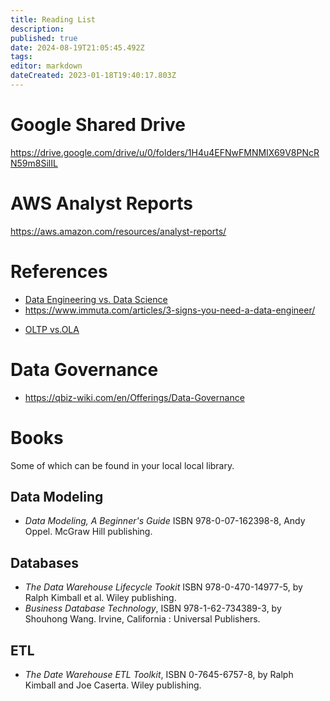 ```yaml
---
title: Reading List
description: 
published: true
date: 2024-08-19T21:05:45.492Z
tags: 
editor: markdown
dateCreated: 2023-01-18T19:40:17.803Z
---
```


# Google Shared Drive
https://drive.google.com/drive/u/0/folders/1H4u4EFNwFMNMIX69V8PNcRN59m8SilIL

# AWS Analyst Reports
https://aws.amazon.com/resources/analyst-reports/

# References
- [Data Engineering vs. Data Science](https://www.snowflake.com/trending/data-science-vs-data-engineering)
- https://www.immuta.com/articles/3-signs-you-need-a-data-engineer/
* [OLTP vs.OLA](https://www.spiceworks.com/tech/artificial-intelligence/articles/olap-vs-oltp/)

# Data Governance 
 - https://qbiz-wiki.com/en/Offerings/Data-Governance
 
# Books
Some of which can be found in your local local library.

## Data Modeling
* *Data Modeling, A Beginner's Guide*  ISBN 978-0-07-162398-8, Andy Oppel.  McGraw Hill publishing.

## Databases
* *The Data Warehouse Lifecycle Tookit* ISBN 978-0-470-14977-5, by Ralph Kimball et al.  Wiley publishing.
* *Business Database Technology*, ISBN 978-1-62-734389-3, by Shouhong Wang.  Irvine, California : Universal Publishers.

## ETL
* *The Date Warehouse ETL Toolkit*, ISBN 0-7645-6757-8, by Ralph Kimball and Joe Caserta.  Wiley publishing.
